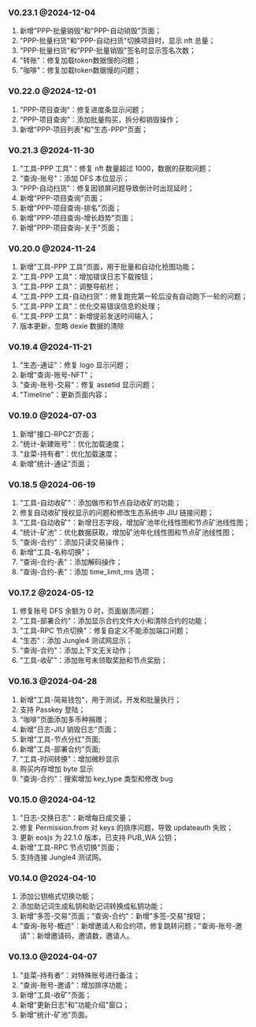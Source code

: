 ### V0.23.1 @2024-12-04

1. 新增"PPP-批量销毁"和"PPP-自动销毁"页面；
2. "PPP-批量扫货"和"PPP-自动扫货"切换项目时，显示 nft 总量；
3. "PPP-批量扫货"和"PPP-批量销毁"签名时显示签名次数；
4. "转账"：修复加载token数据慢的问题；
5. "咖啡"：修复加载token数据慢的问题；

### V0.22.0 @2024-12-01

1. "PPP-项目查询"：修复进度条显示问题；
2. "PPP-项目查询"：添加批量购买，拆分和销毁操作；
3. 新增"PPP-项目列表"和"生态-PPP"页面；

### V0.21.3 @2024-11-30

1. "工具-PPP 工具"：修复 nft 数量超过 1000，数据的获取问题；
2. "查询-账号"：添加 DFS 本位显示；
3. "PPP-自动扫货"：修复因锁屏问题导致倒计时出现延时；
4. 新增"PPP-项目查询"页面；
5. 新增"PPP-项目查询-排名"页面；
6. 新增"PPP-项目查询-增长趋势"页面；
7. 新增"PPP-项目查询-关于"页面；

### V0.20.0 @2024-11-24

1. 新增"工具-PPP 工具"页面，用于批量和自动化抢图功能；
2. "工具-PPP 工具"：增加错误日志下载按钮；
3. "工具-PPP 工具"：调整导航栏；
4. "工具-PPP 工具-自动扫货"：修复跑完第一轮后没有自动跑下一轮的问题；
5. "工具-PPP 工具"：优化交易错误信息的处理；
6. "工具-PPP 工具"：新增提前发送时间输入；
7. 版本更新，忽略 dexie 数据的清除

### V0.19.4 @2024-11-21

1. "生态-通证"：修复 logo 显示问题；
2. 新增"查询-账号-NFT"；
3. "查询-账号-交易"：修复 assetid 显示问题；
4. "Timeline"：更新页面内容；

### V0.19.0 @2024-07-03

1. 新增"接口-RPC2"页面；
2. "统计-新建账号"：优化加载速度；
3. "韭菜-持有者"：优化加载速度；
4. 新增"统计-通证"页面；

### V0.18.5 @2024-06-19

1. "工具-自动收矿"：添加做市和节点自动收矿的功能；
2. 修复自动收矿授权显示的问题和修改生态系统中 JIU 链接问题；
3. "工具-自动收矿"：新增日志字段，增加矿池年化线性图和节点矿池线性图；
4. "统计-矿池"：优化数据获取，增加矿池年化线性图和节点矿池线性图；
5. "查询-合约"：添加只读交易操作；
6. 新增"工具-名称切换"；
7. "查询-合约-表"：添加解码操作；
8. "查询-合约-表"：添加 time_limit_ms 选项；

### V0.17.2 @2024-05-12

1. 修复账号 DFS 余额为 0 时，页面崩溃问题；
2. "工具-部署合约"：添加显示合约文件大小和清除合约的功能；
3. "工具-RPC 节点切换"：修复自定义不能添加端口问题；
4. "生态"：添加 Jungle4 测试网显示；
5. "查询-合约"：添加上下文无关动作；
6. "工具-收矿"：添加账号未领取奖励和节点奖励；

### V0.16.3 @2024-04-28

1. 新增"工具-简易钱包"，用于测试，开发和批量执行；
2. 支持 Passkey 登陆；
3. "咖啡"页面添加多币种捐赠；
4. 新增"日志-JIU 销毁日志"页面；
5. 新增"工具-节点分红"页面;
6. 新增"工具-部署合约"页面;
7. "工具-时间转换"：增加微秒显示
8. 购买内存增加 byte 显示
9. "查询-合约"：搜索增加 key_type 类型和修改 bug

### V0.15.0 @2024-04-12

1. "日志-交换日志"：新增每日成交量；
2. 修复 Permission.from 对 keys 的排序问题，导致 updateauth 失败；
3. 更新 eosjs 为 22.1.0 版本，已支持 PUB_WA 公钥；
4. 新增"工具-RPC 节点切换"页面；
5. 支持连接 Jungle4 测试网。

### V0.14.0 @2024-04-10

1. 添加公钥格式切换功能；
2. 添加助记词生成私钥和助记词转换成私钥功能；
3. 新增"多签-交易"页面；"查询-合约"：新增"多签-交易"按钮；
4. "查询-账号-概述"：新增邀请人和合约项，修复跳转问题；"查询-账号-邀请"：新增邀请码，邀请数，邀请人。

### V0.13.0 @2024-04-07

1. "韭菜-持有者"：对特殊账号进行备注；
2. "查询-账号-邀请"：增加排序功能；
3. 新增"工具-收矿"页面；
4. 新增"更新日志"和"功能介绍"窗口；
5. 新增"统计-矿池"页面。
